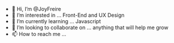 - 👋 Hi, I’m @JoyFreire
- 👀 I’m interested in ... Front-End and UX Design
- 🌱 I’m currently learning ... Javascript
- 💞️ I’m looking to collaborate on ... anything that will help me grow
- 📫 How to reach me ... 

<!---
JoyFreire/JoyFreire is a ✨ special ✨ repository because its `README.md` (this file) appears on your GitHub profile.
You can click the Preview link to take a look at your changes.
--->
